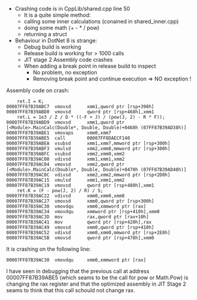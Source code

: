  * Crashing code is in CppLib/shared.cpp line 50
   * It is a quite simple method:
   * calling some inner calculations (conained in shared_inner.cpp)
   * doing some math (+ - * / pow)
   * returning a struct
 * Behaviour in DotNet 8 is strange:
   * Debug build is working
   * Release build is working for > 1000 calls
   * JIT stage 2 Assembly code crashes
   * When adding a break point in release build to inspect
     * No problem, no exception
     * Removing break point and continue execution => NO exception !

Assembly code on crash:

        ret.I = K;
    00007FF87B39ABC7  vmovsd      xmm1,qword ptr [rsp+398h]  
    00007FF87B39ABD0  vmovsd      qword ptr [rsp+468h],xmm1  
        ret.L = 1e3 / Z / D * ((-F + J) / (pow(J, 2) - R * F));
    00007FF87B39ABD9  vmovsd      xmm1,qword ptr [<Module>.MainCalc(Double*, Double, Double)+0468h (07FF87B39AD38h)]  
    00007FF87B39ABE1  vmovaps     xmm0,xmm7  
    00007FF87B39ABE5  call        00007FF8DAECF140  
    00007FF87B39ABEA  vsubsd      xmm1,xmm7,mmword ptr [rsp+300h]  
    00007FF87B39ABF3  vmulsd      xmm2,xmm8,mmword ptr [rsp+300h]  
    00007FF87B39ABFC  vsubsd      xmm2,xmm0,xmm2  
    00007FF87B39AC00  vdivsd      xmm1,xmm1,xmm2  
    00007FF87B39AC04  vmovsd      xmm2,qword ptr [<Module>.MainCalc(Double*, Double, Double)+0470h (07FF87B39AD40h)]  
    00007FF87B39AC0C  vdivsd      xmm2,xmm2,mmword ptr [rsp+2D0h]  
    00007FF87B39AC15  vmulsd      xmm1,xmm1,xmm2  
    00007FF87B39AC19  vmovsd      qword ptr [rsp+480h],xmm1  
        ret.K = (F - pow(J, 2) / R) / S;
    00007FF87B39AC22  vdivsd      xmm0,xmm0,xmm8  
    00007FF87B39AC27  vmovsd      xmm0,qword ptr [rsp+300h]  
    00007FF87B39AC30  vmovdqu     xmm0,xmmword ptr [rax]  
    00007FF87B39AC34  vmovdqu     xmmword ptr [rsp+410h],xmm0  
    00007FF87B39AC3D  mov         rax,qword ptr [rax+10h]  
    00007FF87B39AC41  mov         qword ptr [rsp+420h],rax  
    00007FF87B39AC49  vmovsd      xmm0,qword ptr [rsp+410h]  
    00007FF87B39AC52  vdivsd      xmm0,xmm0,mmword ptr [rsp+2E8h]  
    00007FF87B39AC5B  vmovsd      qword ptr [rsp+478h],xmm0  

It is crashing on the following line:

    00007FF87B39AC30  vmovdqu     xmm0,xmmword ptr [rax]

I have seen in debugging that the previous call at address 00007FF87B39ABE5 (which seams to be the call for pow or Math.Pow) is changing the rax register and that the optimized assembly in JIT Stage 2 seams to think that this call schould not change rax.
